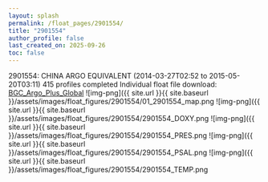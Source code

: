 ```yaml
---
layout: splash
permalink: /float_pages/2901554/
title: "2901554"
author_profile: false
last_created_on: 2025-09-26
toc: false
---
```

 
2901554: CHINA ARGO EQUIVALENT (2014-03-27T02:52 to 2015-05-20T03:11)
415 profiles completed
Individual float file download: [BGC_Argo_Plus_Global](https://ftp.soest.hawaii.edu/bgc_argo_plus/Individual_Floats/outliers_removed/2901554_Sprof_processed.nc)
![img-png]({{ site.url }}{{ site.baseurl }}/assets/images/float_figures/2901554/01_2901554_map.png
![img-png]({{ site.url }}{{ site.baseurl }}/assets/images/float_figures/2901554/2901554_DOXY.png
![img-png]({{ site.url }}{{ site.baseurl }}/assets/images/float_figures/2901554/2901554_PRES.png
![img-png]({{ site.url }}{{ site.baseurl }}/assets/images/float_figures/2901554/2901554_PSAL.png
![img-png]({{ site.url }}{{ site.baseurl }}/assets/images/float_figures/2901554/2901554_TEMP.png

